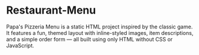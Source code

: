 # Restaurant-Menu
Papa's Pizzeria Menu is a static HTML project inspired by the classic game. It features a fun, themed layout with inline-styled images, item descriptions, and a simple order form — all built using only HTML without CSS or JavaScript.
